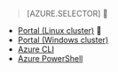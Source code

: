 > [AZURE.SELECTOR]

- [Portal (Linux cluster)](/documentation/articles/hdinsight-administer-use-portal-linux)

- [Portal (Windows cluster)](/documentation/articles/hdinsight-administer-use-management-portal-v1)
- [Azure CLI](/documentation/articles/hdinsight-administer-use-command-line)
- [Azure PowerShell](/documentation/articles/hdinsight-administer-use-powershell)
